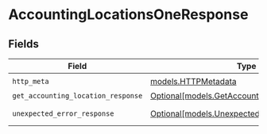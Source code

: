 # AccountingLocationsOneResponse


## Fields

| Field                                                                                        | Type                                                                                         | Required                                                                                     | Description                                                                                  |
| -------------------------------------------------------------------------------------------- | -------------------------------------------------------------------------------------------- | -------------------------------------------------------------------------------------------- | -------------------------------------------------------------------------------------------- |
| `http_meta`                                                                                  | [models.HTTPMetadata](../models/httpmetadata.md)                                             | :heavy_check_mark:                                                                           | N/A                                                                                          |
| `get_accounting_location_response`                                                           | [Optional[models.GetAccountingLocationResponse]](../models/getaccountinglocationresponse.md) | :heavy_minus_sign:                                                                           | Location                                                                                     |
| `unexpected_error_response`                                                                  | [Optional[models.UnexpectedErrorResponse]](../models/unexpectederrorresponse.md)             | :heavy_minus_sign:                                                                           | Unexpected error                                                                             |